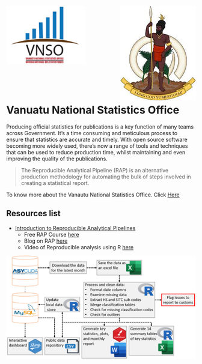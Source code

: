 <img align="left" src="images/vnso_logo.png" width=42%> <img align="right" src="images/vangov_logo.png">

<br><br><br><br><br><br><br><br><br><br><br><br><br>

# Vanuatu National Statistics Office&nbsp;

Producing official statistics for publications is a key function of many teams across Government. It’s a time consuming and meticulous process to ensure that statistics are accurate and timely. With open source software becoming more widely used, there’s now a range of tools and techniques that can be used to reduce production time, whilst maintaining and even improving the quality of the publications. 

> The Reproducible Analytical Pipeline (RAP) is an alternative production methodology for automating the bulk of steps involved in creating a statistical report. 

To know more about the Vanautu National Statistics Office. Click [Here](https://vnso.gov.vu)

## Resources list
- [Introduction to Reproducible Analytical Pipelines](https://ukgovdatascience.github.io/rap_companion/)
    * Free RAP Course [here](https://www.udemy.com/course/reproducible-analytical-pipelines/) 
    * Blog on RAP [here](https://dataingovernment.blog.gov.uk/2017/03/27/reproducible-analytical-pipeline/)
    * Video of Reproducible analysis using R [here](https://www.youtube.com/watch?v=qvPDE4ppAns) 

![The new Reproducible Analytical Pipeline](images/NewPipeline.png)